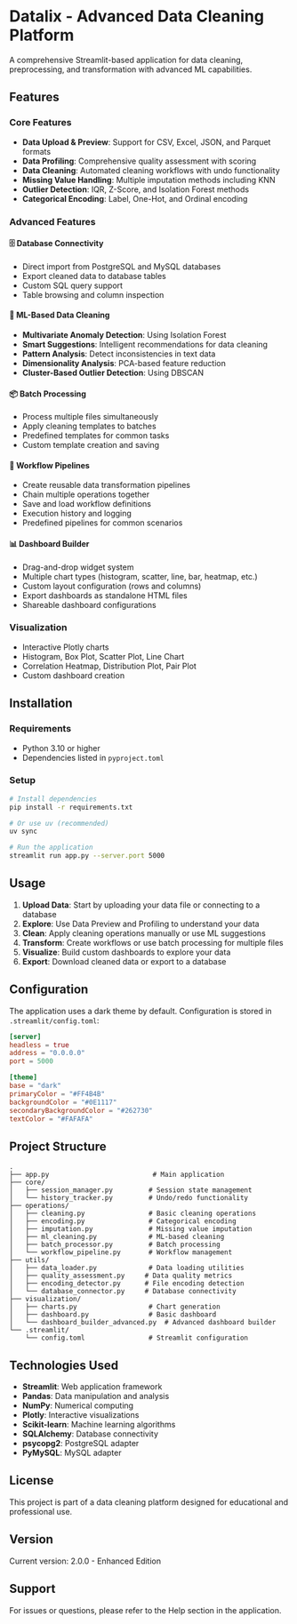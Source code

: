 # Datalix - Advanced Data Cleaning Platform

A comprehensive Streamlit-based application for data cleaning, preprocessing, and transformation with advanced ML capabilities.

## Features

### Core Features
- **Data Upload & Preview**: Support for CSV, Excel, JSON, and Parquet formats
- **Data Profiling**: Comprehensive quality assessment with scoring
- **Data Cleaning**: Automated cleaning workflows with undo functionality
- **Missing Value Handling**: Multiple imputation methods including KNN
- **Outlier Detection**: IQR, Z-Score, and Isolation Forest methods
- **Categorical Encoding**: Label, One-Hot, and Ordinal encoding

### Advanced Features

#### 🗄️ Database Connectivity
- Direct import from PostgreSQL and MySQL databases
- Export cleaned data to database tables
- Custom SQL query support
- Table browsing and column inspection

#### 🤖 ML-Based Data Cleaning
- **Multivariate Anomaly Detection**: Using Isolation Forest
- **Smart Suggestions**: Intelligent recommendations for data cleaning
- **Pattern Analysis**: Detect inconsistencies in text data
- **Dimensionality Analysis**: PCA-based feature reduction
- **Cluster-Based Outlier Detection**: Using DBSCAN

#### 📦 Batch Processing
- Process multiple files simultaneously
- Apply cleaning templates to batches
- Predefined templates for common tasks
- Custom template creation and saving

#### 🔄 Workflow Pipelines
- Create reusable data transformation pipelines
- Chain multiple operations together
- Save and load workflow definitions
- Execution history and logging
- Predefined pipelines for common scenarios

#### 📊 Dashboard Builder
- Drag-and-drop widget system
- Multiple chart types (histogram, scatter, line, bar, heatmap, etc.)
- Custom layout configuration (rows and columns)
- Export dashboards as standalone HTML files
- Shareable dashboard configurations

### Visualization
- Interactive Plotly charts
- Histogram, Box Plot, Scatter Plot, Line Chart
- Correlation Heatmap, Distribution Plot, Pair Plot
- Custom dashboard creation

## Installation

### Requirements
- Python 3.10 or higher
- Dependencies listed in `pyproject.toml`

### Setup
```bash
# Install dependencies
pip install -r requirements.txt

# Or use uv (recommended)
uv sync

# Run the application
streamlit run app.py --server.port 5000
```

## Usage

1. **Upload Data**: Start by uploading your data file or connecting to a database
2. **Explore**: Use Data Preview and Profiling to understand your data
3. **Clean**: Apply cleaning operations manually or use ML suggestions
4. **Transform**: Create workflows or use batch processing for multiple files
5. **Visualize**: Build custom dashboards to explore your data
6. **Export**: Download cleaned data or export to a database

## Configuration

The application uses a dark theme by default. Configuration is stored in `.streamlit/config.toml`:

```toml
[server]
headless = true
address = "0.0.0.0"
port = 5000

[theme]
base = "dark"
primaryColor = "#FF4B4B"
backgroundColor = "#0E1117"
secondaryBackgroundColor = "#262730"
textColor = "#FAFAFA"
```

## Project Structure

```
.
├── app.py                          # Main application
├── core/
│   ├── session_manager.py         # Session state management
│   └── history_tracker.py         # Undo/redo functionality
├── operations/
│   ├── cleaning.py                # Basic cleaning operations
│   ├── encoding.py                # Categorical encoding
│   ├── imputation.py              # Missing value imputation
│   ├── ml_cleaning.py             # ML-based cleaning
│   ├── batch_processor.py         # Batch processing
│   └── workflow_pipeline.py       # Workflow management
├── utils/
│   ├── data_loader.py             # Data loading utilities
│   ├── quality_assessment.py     # Data quality metrics
│   ├── encoding_detector.py      # File encoding detection
│   └── database_connector.py     # Database connectivity
├── visualization/
│   ├── charts.py                  # Chart generation
│   ├── dashboard.py               # Basic dashboard
│   └── dashboard_builder_advanced.py  # Advanced dashboard builder
└── .streamlit/
    └── config.toml                # Streamlit configuration
```

## Technologies Used

- **Streamlit**: Web application framework
- **Pandas**: Data manipulation and analysis
- **NumPy**: Numerical computing
- **Plotly**: Interactive visualizations
- **Scikit-learn**: Machine learning algorithms
- **SQLAlchemy**: Database connectivity
- **psycopg2**: PostgreSQL adapter
- **PyMySQL**: MySQL adapter

## License

This project is part of a data cleaning platform designed for educational and professional use.

## Version

Current version: 2.0.0 - Enhanced Edition

## Support

For issues or questions, please refer to the Help section in the application.
